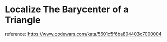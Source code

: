 # Localize The Barycenter of a Triangle

reference: https://www.codewars.com/kata/5601c5f6ba804403c7000004